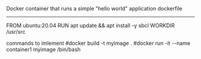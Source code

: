 Docker container that runs a simple "hello world" application dockerfile
**********************************************************************************

FROM ubuntu:20.04
RUN apt update && apt install -y sbcl
WORKDIR /usr/src

commands to imlement
#docker build -t myimage .
#docker run -it --name container1  myimage /bin/bash



